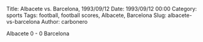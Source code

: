 Title: Albacete vs. Barcelona, 1993/09/12
Date: 1993/09/12 00:00
Category: sports
Tags: football, football scores, Albacete, Barcelona
Slug: albacete-vs-barcelona
Author: carbonero


Albacete 0 - 0 Barcelona
